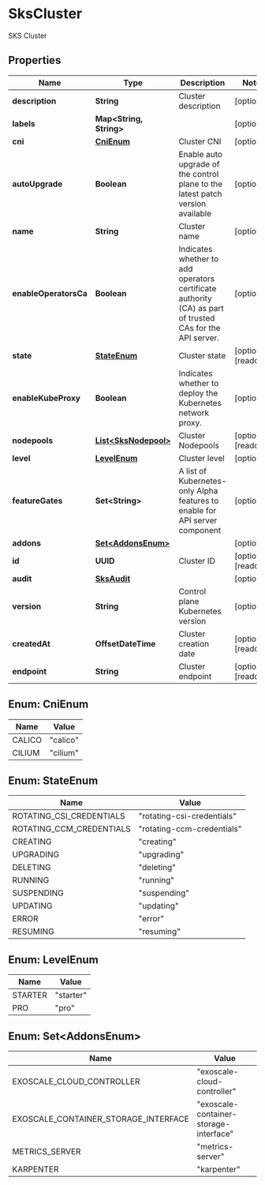 

# SksCluster

SKS Cluster

## Properties

| Name | Type | Description | Notes |
|------------ | ------------- | ------------- | -------------|
|**description** | **String** | Cluster description |  [optional] |
|**labels** | **Map&lt;String, String&gt;** |  |  [optional] |
|**cni** | [**CniEnum**](#CniEnum) | Cluster CNI |  [optional] |
|**autoUpgrade** | **Boolean** | Enable auto upgrade of the control plane to the latest patch version available |  [optional] |
|**name** | **String** | Cluster name |  [optional] |
|**enableOperatorsCa** | **Boolean** | Indicates whether to add operators certificate authority (CA) as part of trusted CAs for the API server. |  [optional] |
|**state** | [**StateEnum**](#StateEnum) | Cluster state |  [optional] [readonly] |
|**enableKubeProxy** | **Boolean** | Indicates whether to deploy the Kubernetes network proxy. |  [optional] |
|**nodepools** | [**List&lt;SksNodepool&gt;**](SksNodepool.md) | Cluster Nodepools |  [optional] [readonly] |
|**level** | [**LevelEnum**](#LevelEnum) | Cluster level |  [optional] |
|**featureGates** | **Set&lt;String&gt;** | A list of Kubernetes-only Alpha features to enable for API server component |  [optional] |
|**addons** | [**Set&lt;AddonsEnum&gt;**](#Set&lt;AddonsEnum&gt;) |  |  [optional] |
|**id** | **UUID** | Cluster ID |  [optional] [readonly] |
|**audit** | [**SksAudit**](SksAudit.md) |  |  [optional] |
|**version** | **String** | Control plane Kubernetes version |  [optional] |
|**createdAt** | **OffsetDateTime** | Cluster creation date |  [optional] [readonly] |
|**endpoint** | **String** | Cluster endpoint |  [optional] [readonly] |



## Enum: CniEnum

| Name | Value |
|---- | -----|
| CALICO | &quot;calico&quot; |
| CILIUM | &quot;cilium&quot; |



## Enum: StateEnum

| Name | Value |
|---- | -----|
| ROTATING_CSI_CREDENTIALS | &quot;rotating-csi-credentials&quot; |
| ROTATING_CCM_CREDENTIALS | &quot;rotating-ccm-credentials&quot; |
| CREATING | &quot;creating&quot; |
| UPGRADING | &quot;upgrading&quot; |
| DELETING | &quot;deleting&quot; |
| RUNNING | &quot;running&quot; |
| SUSPENDING | &quot;suspending&quot; |
| UPDATING | &quot;updating&quot; |
| ERROR | &quot;error&quot; |
| RESUMING | &quot;resuming&quot; |



## Enum: LevelEnum

| Name | Value |
|---- | -----|
| STARTER | &quot;starter&quot; |
| PRO | &quot;pro&quot; |



## Enum: Set&lt;AddonsEnum&gt;

| Name | Value |
|---- | -----|
| EXOSCALE_CLOUD_CONTROLLER | &quot;exoscale-cloud-controller&quot; |
| EXOSCALE_CONTAINER_STORAGE_INTERFACE | &quot;exoscale-container-storage-interface&quot; |
| METRICS_SERVER | &quot;metrics-server&quot; |
| KARPENTER | &quot;karpenter&quot; |



